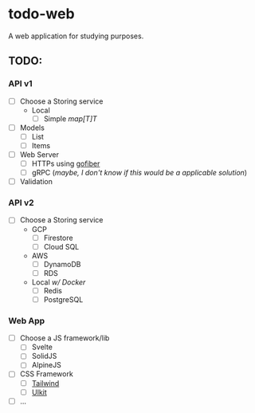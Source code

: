# todo-web
A web application for studying purposes.

## TODO:

### API v1
- [ ] Choose a Storing service
  - Local
    - [ ] Simple _map[T]T_
- [ ] Models
  - [ ] List
  - [ ] Items
- [ ] Web Server
  - [ ] HTTPs using [gofiber](https://gofiber.io/)
  - [ ] gRPC (_maybe, I don't know if this would be a applicable solution_)
- [ ] Validation

### API v2
- [ ] Choose a Storing service
  - GCP
    - [ ] Firestore
    - [ ] Cloud SQL
  - AWS
    - [ ] DynamoDB
    - [ ] RDS
  - Local _w/ Docker_
    - [ ] Redis
    - [ ] PostgreSQL

### Web App
- [ ] Choose a JS framework/lib
  - [ ] Svelte
  - [ ] SolidJS
  - [ ] AlpineJS
- [ ] CSS Framework
  - [ ] [Tailwind](https://tailwindcss.com/)
  - [ ] [Ulkit](https://getuikit.com/)
- [ ] ...
